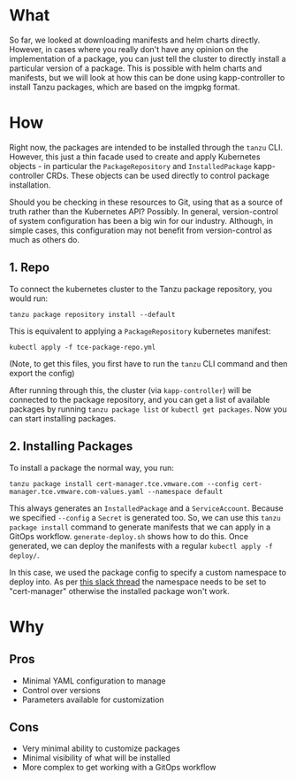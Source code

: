 
# What

So far, we looked at downloading manifests and helm charts directly. However, in cases where you really don't have any opinion on the implementation of a package, you can just tell the cluster to directly install a particular version of a package. This is possible with helm charts and manifests, but we will look at how this can be done using kapp-controller to install Tanzu packages, which are based on the imgpkg format.

# How

Right now, the packages are intended to be installed through the `tanzu` CLI. However, this just a thin facade used to create and apply Kubernetes objects - in particular the `PackageRepository` and `InstalledPackage` kapp-controller CRDs. These objects can be used directly to control package installation. 

Should you be checking in these resources to Git, using that as a source of truth rather than the Kubernetes API? Possibly. In general, version-control of system configuration has been a big win for our industry. Although, in simple cases, this configuration may not benefit from version-control as much as others do.

## 1. Repo

To connect the kubernetes cluster to the Tanzu package repository, you would run:

`tanzu package repository install --default`

This is equivalent to applying a `PackageRepository` kubernetes manifest:

`kubectl apply -f tce-package-repo.yml`

(Note, to get this files, you first have to run the `tanzu` CLI command and then export the config)

After running through this, the cluster (via `kapp-controller`) will be connected to the package repository, and you can get a list of available packages by running `tanzu package list` or `kubectl get packages`. Now you can start installing packages.

## 2. Installing Packages

To install a package the normal way, you run: 

`tanzu package install cert-manager.tce.vmware.com --config cert-manager.tce.vmware.com-values.yaml --namespace default`

This always generates an `InstalledPackage` and a `ServiceAccount`. Because we specified `--config` a `Secret` is generated too. So, we can use this `tanzu package install` command to generate manifests that we can apply in a GitOps workflow. `generate-deploy.sh` shows how to do this. Once generated, we can deploy the manifests with a regular `kubectl apply -f deploy/`.

In this case, we used the package config to specify a custom namespace to deploy into. As per [this slack thread](https://vmware.slack.com/archives/C01BJMUJK19/p1621605114154400) the namespace needs to be set to "cert-manager" otherwise the installed package won't work.

# Why

## Pros

- Minimal YAML configuration to manage
- Control over versions
- Parameters available for customization

## Cons

- Very minimal ability to customize packages
- Minimal visibility of what will be installed 
- More complex to get working with a GitOps workflow
